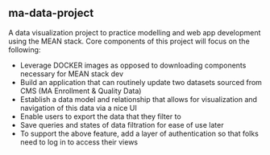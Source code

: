 ## ma-data-project
A data visualization project to practice modelling and web app development using the MEAN stack.
Core components of this project will focus on the following:
* Leverage DOCKER images as opposed to downloading components necessary for MEAN stack dev
* Build an application that can routinely update two datasets sourced from CMS (MA Enrollment & Quality Data)
* Establish a data model and relationship that allows for visualization and navigation of this data via a nice UI
* Enable users to export the data that they filter to
* Save queries and states of data filtration for ease of use later
* To support the above feature, add a layer of authentication so that folks need to log in to access their views

